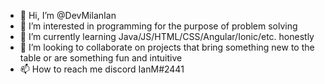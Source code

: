- 👋 Hi, I’m @DevMilanIan
- 👀 I’m interested in programming for the purpose of problem solving
- 🌱 I’m currently learning Java/JS/HTML/CSS/Angular/Ionic/etc. honestly
- 💞️ I’m looking to collaborate on projects that bring something new to the table or are something fun and intuitive
- 📫 How to reach me discord IanM#2441

<!---
DevMilanIan/DevMilanIan is a ✨ special ✨ repository because its `README.md` (this file) appears on your GitHub profile.
You can click the Preview link to take a look at your changes.
--->
